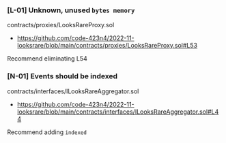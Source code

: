 ### [L-01]  Unknown, unused `bytes memory`
contracts/proxies/LooksRareProxy.sol
- https://github.com/code-423n4/2022-11-looksrare/blob/main/contracts/proxies/LooksRareProxy.sol#L53

Recommend eliminating L54

### [N-01] Events should be indexed
contracts/interfaces/ILooksRareAggregator.sol
- https://github.com/code-423n4/2022-11-looksrare/blob/main/contracts/interfaces/ILooksRareAggregator.sol#L44

Recommend adding `indexed`